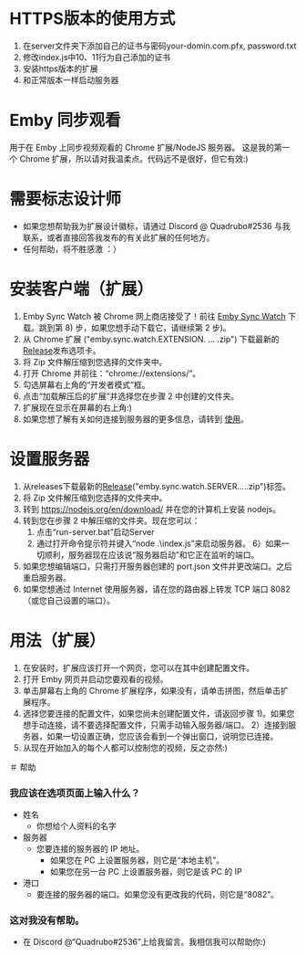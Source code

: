 # HTTPS版本的使用方式
1) 在server文件夹下添加自己的证书与密码your-domin.com.pfx, password.txt
2) 修改index.js中10、11行为自己添加的证书
3) 安装https版本的扩展
4) 和正常版本一样启动服务器

# Emby 同步观看
用于在 Emby 上同步视频观看的 Chrome 扩展/NodeJS 服务器。
这是我的第一个 Chrome 扩展，所以请对我温柔点。代码远不是很好，但它有效:)

# 需要标志设计师
* 如果您想帮助我为扩展设计徽标，请通过 Discord @ Quadrubo#2536 与我联系，或者直接回答我发布的有关此扩展的任何地方。
* 任何帮助，将不胜感激 ：）

# 安装客户端（扩展）
1) Emby Sync Watch 被 Chrome 网上商店接受了！前往 [Emby Sync Watch](https://chrome.google.com/webstore/detail/emby-sync-watch/cabhbnblooihogkhajehgmohhipnbach) 下载。跳到第 8) 步，如果您想手动下载它，请继续第 2 步)。
2) 从 Chrome 扩展 ("emby.sync.watch.EXTENSION. ... .zip") 下载最新的 [Release](https://github.com/Quadrubo/emby-sync-watch/releases)发布选项卡。
3) 将 Zip 文件解压缩到您选择的文件夹中。
4) 打开 Chrome 并前往：“chrome://extensions/”。
5) 勾选屏幕右上角的“开发者模式”框。
6) 点击“加载解压后的扩展”并选择您在步骤 2 中创建的文件夹。
7) 扩展现在显示在屏幕的右上角:)
8) 如果您想了解有关如何连接到服务器的更多信息，请转到 [使用](https://github.com/Quadrubo/emby-sync-watch#usage-extension)。

# 设置服务器
1) 从releases下载最新的[Release](https://github.com/Quadrubo/emby-sync-watch/releases)("emby.sync.watch.SERVER.....zip")标签。
2) 将 Zip 文件解压缩到您选择的文件夹中。
3) 转到 https://nodejs.org/en/download/ 并在您的计算机上安装 nodejs。
4) 转到您在步骤 2 中解压缩的文件夹。现在您可以：
    1) 点击“run-server.bat”启动Server
    2) 通过打开命令提示符并键入“node .\index.js”来启动服务器。
6）如果一切顺利，服务器现在应该说“服务器启动”和它正在监听的端口。
7) 如果您想编辑端口，只需打开服务器创建的 port.json 文件并更改端口。之后重启服务器。
7) 如果您想通过 Internet 使用服务器，请在您的路由器上转发 TCP 端口 8082（或您自己设置的端口）。

# 用法（扩展）

1) 在安装时，扩展应该打开一个网页，您可以在其中创建配置文件。
1) 打开 Emby 网页并启动您要观看的视频。
3) 单击屏幕右上角的 Chrome 扩展程序，如果没有，请单击拼图，然后单击扩展程序。
4) 选择您要连接的配置文件，如果您尚未创建配置文件，请返回步骤 1)。如果您想手动连接，请不要选择配置文件，只需手动输入服务器/端口。
2）连接到服务器，如果一切设置正确，您应该会看到一个弹出窗口，说明您已连接。
3) 从现在开始加入的每个人都可以控制您的视频，反之亦然:)

＃ 帮助
### 我应该在选项页面上输入什么？
* 姓名
    * 你想给个人资料的名字
* 服务器
     * 您要连接的服务器的 IP 地址。
        * 如果您在 PC 上设置服务器，则它是“本地主机”。
        * 如果您在另一台 PC 上设置服务器，则它是该 PC 的 IP
* 港口
    * 要连接的服务器的端口。如果您没有更改我的代码，则它是“8082”。

### 这对我没有帮助。
* 在 Discord @“Quadrubo#2536”上给我留言。我相信我可以帮助你:)

